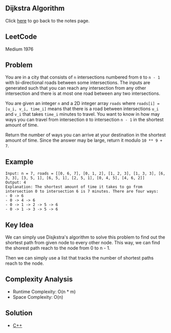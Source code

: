 ## Dijkstra Algorithm
Click [here](../notes.md) to go back to the notes page.

## LeetCode
Medium 1976

## Problem
You are in a city that consists of `n` intersections numbered from `0` to `n - 1` with bi-directional roads between some intersections. The inputs are generated such that you can reach any intersection from any other intersection and there is at most one road between any two intersections.

You are given an integer `n` and a 2D integer array `roads` where `roads[i] = [u_i, v_i, time_i]` means that there is a road between intersections `u_i` and `v_i` that takes `time_i` minutes to travel. You want to know in how may ways you can travel from intersection `0` to intersection `n - 1` in the shortest amount of time.

Return the number of ways you can arrive at your destination in the shortest amount of time. Since the answer may be large, return it modulo `10 ** 9 + 7`.

## Example
```
Input: n = 7, roads = [[0, 6, 7], [0, 1, 2], [1, 2, 3], [1, 3, 3], [6, 3, 3], [3, 5, 1], [6, 5, 1], [2, 5, 1], [0, 4, 5], [4, 6, 2]]
Output: 4
Explanation: The shortest amount of time it takes to go from intersection 0 to intersection 6 is 7 minutes. There are four ways:
- 0 -> 6
- 0 -> 4 -> 6
- 0 -> 1 -> 2 -> 5 -> 6
- 0 -> 1 -> 3 -> 5 -> 6
```

## Key Idea
We can simply use Disjkstra's algorithm to solve this problem to find out the shortest path from given node to every other node. This way, we can find the shorest path reach to the node from 0 to n - 1.

Then we can simply use a list that tracks the number of shortest paths reach to the node.

## Complexity Analysis
- Runtime Complexity: O(n * m)
- Space Complexity: O(n)

## Solution
- [C++](solution.cpp)
